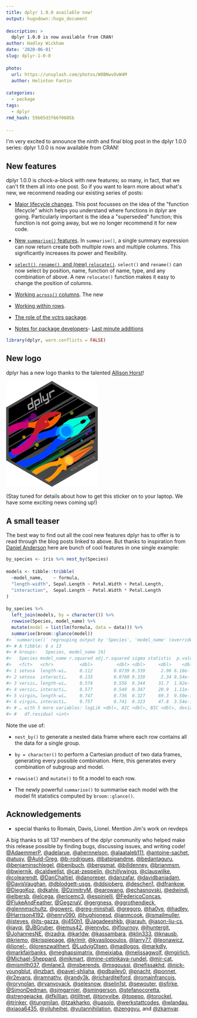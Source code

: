 ```yaml
---
title: dplyr 1.0.0 available now!
output: hugodown::hugo_document

description: > 
  dplyr 1.0.0 is now available from CRAN!
author: Hadley Wickham
date: '2020-06-01'
slug: dplyr-1-0-0

photo:
  url: https://unsplash.com/photos/W8BNwvOvW4M
  author: Helinton Fantin

categories:
  - package
tags:
  - dplyr
rmd_hash: 59b05d3f66f0605b

---
```


I'm very excited to announce the ninth and final blog post in the dplyr 1.0.0 series: dplyr 1.0.0 is now available from CRAN!

New features
------------

dplyr 1.0.0 is chock-a-block with new features; so many, in fact, that we can't fit them all into one post. So if you want to learn more about what's new, we reconmend reading our existing series of posts:

-   [Major lifecycle changes](/blog/2020/03/dplyr-1-0-0-is-coming-soon/). This post focusses on the idea of the "function lifecycle" which helps you understand where functions in dplyr are going. Particularly important is the idea a "superseded" function; this function is not going away, but we no longer recommend it for new code.

-   [New `summarise()` features](/blog/2020/03/dplyr-1-0-0-summarise/). In `summarise()`, a single summary expression can now return create both multiple rows and multiple columns. This significantly increases its power and flexibility.

-   [`select()`, `rename()`, and (new) `relocate()`](/blog/2020/03/dplyr-1-0-0-select-rename-relocate/). `select()` and `rename()` can now select by position, name, function of name, type, and any combination of above. A new `relocate()` function makes it easy to change the position of columns.

-   [Working `across()` columns](/blog/2020/04/dplyr-1-0-0-colwise/). The new

-   [Working within rows](/blog/2020/04/dplyr-1-0-0-rowwise/).

-   [The role of the vctrs package](/blog/2020/04/dplyr-1-0-0-and-vctrs/).

-   [Notes for package developers](/blog/2020/04/dplyr-1-0-0-package-dev/)- [Last minute additions](/blog/2020/05/dplyr-1-0-0-last-minute-additions/)

<!-- -->

``` r
library(dplyr, warn.conflicts = FALSE)
```

New logo
--------

dplyr has a new logo thanks to the talented [Allison Horst](https://allisonhorst.github.io)!

<img src="dplyr.png" width="250" alt="New dplyr logo" /> 

(Stay tuned for details about how to get this sticker on to your laptop. We have some exciting news coming up!)

A small teaser
--------------

The best way to find out all the cool new features dplyr has to offer is to read through the blog posts linked to above. But thanks to inspiration from [Daniel Anderson](https://twitter.com/datalorax_/status/1258208502960422914) here are bunch of cool features in one single example:

``` r
by_species <- iris %>% nest_by(Species)

models <- tibble::tribble(
  ~model_name,    ~ formula,
  "length-width", Sepal.Length ~ Petal.Width + Petal.Length,
  "interaction",  Sepal.Length ~ Petal.Width * Petal.Length
)

by_species %>% 
  left_join(models, by = character()) %>% 
  rowwise(Species, model_name) %>% 
  mutate(model = list(lm(formula, data = data))) %>% 
  summarise(broom::glance(model))
#> `summarise()` regrouping output by 'Species', 'model_name' (override with `.groups` argument)
#> # A tibble: 6 x 13
#> # Groups:   Species, model_name [6]
#>   Species model_name r.squared adj.r.squared sigma statistic  p.value    df
#>   <fct>   <chr>          <dbl>         <dbl> <dbl>     <dbl>    <dbl> <int>
#> 1 setosa  length-wi…     0.112        0.0739 0.339      2.96 6.18e- 2     3
#> 2 setosa  interacti…     0.133        0.0760 0.339      2.34 8.54e- 2     4
#> 3 versic… length-wi…     0.574        0.556  0.344     31.7  1.92e- 9     3
#> 4 versic… interacti…     0.577        0.549  0.347     20.9  1.11e- 8     4
#> 5 virgin… length-wi…     0.747        0.736  0.327     69.3  9.50e-15     3
#> 6 virgin… interacti…     0.757        0.741  0.323     47.8  3.54e-14     4
#> # … with 5 more variables: logLik <dbl>, AIC <dbl>, BIC <dbl>, deviance <dbl>,
#> #   df.residual <int>
```

Note the use of:

-   `nest_by()` to generate a nested data frame where each row contains all the data for a single group.

-   `by = character()` to perform a Cartesian product of two data frames, generating every possible combination. Here, this generates every combination of subgroup and model.

-   `rowwise()` and `mutate()` to fit a model to each row.

-   The newly powerful `summarise()` to summarise each model with the model fit statistics computed by `broom::glance()`.

Acknowledgements
----------------

-   special thanks to Romain, Davis, Lionel. Mention Jim's work on revdeps

A big thanks to all 137 members of the dplyr community who helped make this release possible by finding bugs, discussing issues, and writing code! [@AdaemmerP](https://github.com/AdaemmerP), [@adelarue](https://github.com/adelarue), [@ahernnelson](https://github.com/ahernnelson), [@alaataleb111](https://github.com/alaataleb111), [@antoine-sachet](https://github.com/antoine-sachet), [@atusy](https://github.com/atusy), [@Auld-Greg](https://github.com/Auld-Greg), [@b-rodrigues](https://github.com/b-rodrigues), [@batpigandme](https://github.com/batpigandme), [@bedantaguru](https://github.com/bedantaguru), [@benjaminschlegel](https://github.com/benjaminschlegel), [@benjbuch](https://github.com/benjbuch), [@bergsmat](https://github.com/bergsmat), [@billdenney](https://github.com/billdenney), [@brianmsm](https://github.com/brianmsm), [@bwiernik](https://github.com/bwiernik), [@caldwellst](https://github.com/caldwellst), [@cat-zeppelin](https://github.com/cat-zeppelin), [@chillywings](https://github.com/chillywings), [@clauswilke](https://github.com/clauswilke), [@colearendt](https://github.com/colearendt), [@DanChaltiel](https://github.com/DanChaltiel), [@danoreper](https://github.com/danoreper), [@danzafar](https://github.com/danzafar), [@davidbaniadam](https://github.com/davidbaniadam), [@DavisVaughan](https://github.com/DavisVaughan), [@dblodgett-usgs](https://github.com/dblodgett-usgs), [@ddsjoberg](https://github.com/ddsjoberg), [@deschen1](https://github.com/deschen1), [@dfrankow](https://github.com/dfrankow), [@DiegoKoz](https://github.com/DiegoKoz), [@dkahle](https://github.com/dkahle), [@DzimitryM](https://github.com/DzimitryM), [@earowang](https://github.com/earowang), [@echasnovski](https://github.com/echasnovski), [@edwindj](https://github.com/edwindj), [@elbersb](https://github.com/elbersb), [@elcega](https://github.com/elcega), [@ericemc3](https://github.com/ericemc3), [@espinielli](https://github.com/espinielli), [@FedericoConcas](https://github.com/FedericoConcas), [@FlukeAndFeather](https://github.com/FlukeAndFeather), [@GegznaV](https://github.com/GegznaV), [@gergness](https://github.com/gergness), [@ggrothendieck](https://github.com/ggrothendieck), [@glennmschultz](https://github.com/glennmschultz), [@gowerc](https://github.com/gowerc), [@greg-minshall](https://github.com/greg-minshall), [@gregorp](https://github.com/gregorp), [@ha0ye](https://github.com/ha0ye), [@hadley](https://github.com/hadley), [@Harrison4192](https://github.com/Harrison4192), [@henry090](https://github.com/henry090), [@hughjonesd](https://github.com/hughjonesd), [@ianmcook](https://github.com/ianmcook), [@ismailmuller](https://github.com/ismailmuller), [@isteves](https://github.com/isteves), [@its-gazza](https://github.com/its-gazza), [@j450h1](https://github.com/j450h1), [@Jagadeeshkb](https://github.com/Jagadeeshkb), [@jarauh](https://github.com/jarauh), [@jason-liu-cs](https://github.com/jason-liu-cs), [@jayqi](https://github.com/jayqi), [@JBGruber](https://github.com/JBGruber), [@jemus42](https://github.com/jemus42), [@jennybc](https://github.com/jennybc), [@jflournoy](https://github.com/jflournoy), [@jhuntergit](https://github.com/jhuntergit), [@JohannesNE](https://github.com/JohannesNE), [@jzadra](https://github.com/jzadra), [@karldw](https://github.com/karldw), [@kassambara](https://github.com/kassambara), [@klin333](https://github.com/klin333), [@knausb](https://github.com/knausb), [@kriemo](https://github.com/kriemo), [@krispiepage](https://github.com/krispiepage), [@krlmlr](https://github.com/krlmlr), [@kvasilopoulos](https://github.com/kvasilopoulos), [@larry77](https://github.com/larry77), [@leonawicz](https://github.com/leonawicz), [@lionel-](https://github.com/lionel-), [@lorenzwalthert](https://github.com/lorenzwalthert), [@LudvigOlsen](https://github.com/LudvigOlsen), [@madlogos](https://github.com/madlogos), [@markdly](https://github.com/markdly), [@markfairbanks](https://github.com/markfairbanks), [@meghapsimatrix](https://github.com/meghapsimatrix), [@meixiaba](https://github.com/meixiaba), [@melissagwolf](https://github.com/melissagwolf), [@mgirlich](https://github.com/mgirlich), [@Michael-Sheppard](https://github.com/Michael-Sheppard), [@mikmart](https://github.com/mikmart), [@mine-cetinkaya-rundel](https://github.com/mine-cetinkaya-rundel), [@mir-cat](https://github.com/mir-cat), [@mjsmith037](https://github.com/mjsmith037), [@mlane3](https://github.com/mlane3), [@msberends](https://github.com/msberends), [@msgoussi](https://github.com/msgoussi), [@nefissakhd](https://github.com/nefissakhd), [@nick-youngblut](https://github.com/nick-youngblut), [@nzbart](https://github.com/nzbart), [@pavel-shliaha](https://github.com/pavel-shliaha), [@pdbailey0](https://github.com/pdbailey0), [@pnacht](https://github.com/pnacht), [@ponnet](https://github.com/ponnet), [@r2evans](https://github.com/r2evans), [@ramnathv](https://github.com/ramnathv), [@randy3k](https://github.com/randy3k), [@richardjtelford](https://github.com/richardjtelford), [@romainfrancois](https://github.com/romainfrancois), [@rorynolan](https://github.com/rorynolan), [@ryanvoyack](https://github.com/ryanvoyack), [@selesnow](https://github.com/selesnow), [@selin1st](https://github.com/selin1st), [@sewouter](https://github.com/sewouter), [@sfirke](https://github.com/sfirke), [@SimonDedman](https://github.com/SimonDedman), [@sjmgarnier](https://github.com/sjmgarnier), [@smingerson](https://github.com/smingerson), [@stefanocoretta](https://github.com/stefanocoretta), [@strengejacke](https://github.com/strengejacke), [@tfkillian](https://github.com/tfkillian), [@tilltnet](https://github.com/tilltnet), [@tonyvibe](https://github.com/tonyvibe), [@topepo](https://github.com/topepo), [@torockel](https://github.com/torockel), [@trinker](https://github.com/trinker), [@tungmilan](https://github.com/tungmilan), [@tzakharko](https://github.com/tzakharko), [@uasolo](https://github.com/uasolo), [@werkstattcodes](https://github.com/werkstattcodes), [@wlandau](https://github.com/wlandau), [@xiaoa6435](https://github.com/xiaoa6435), [@yiluheihei](https://github.com/yiluheihei), [@yutannihilation](https://github.com/yutannihilation), [@zenggyu](https://github.com/zenggyu), and [@zkamvar](https://github.com/zkamvar).
